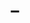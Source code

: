 ---
pid: llp203
title: _
location_transcription: 
coordinates: "[-75.163851867607, 39.955332896056]"
zipcode: '19120'
gen_neighborhood: North Philadelphia
neighborhood: Logan,Olney
outside_phl: 
age: '9'
age_range: 6-13
instagram: 
image_file_name: llp_203.jpg
proposal_transcription: 
topic: Person
topic_summary: '0'
type: Sculpture Statue
keywords_other: wings, crown
credit: Amani Pheyee
image_labels: 
twitter: 
facebook: 
permalink: "/monuments/llp203/"
layout: item-page
---
